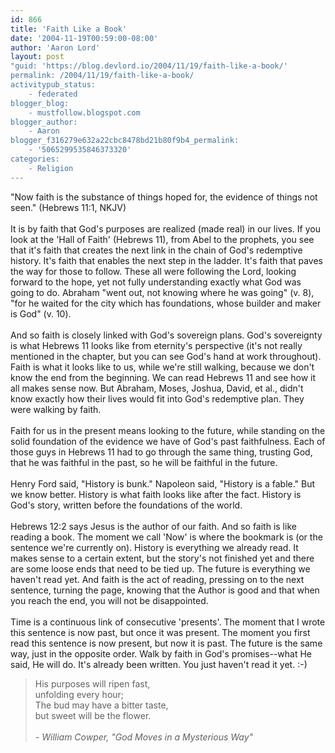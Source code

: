 ```yaml
---
id: 866
title: 'Faith Like a Book'
date: '2004-11-19T00:59:00-08:00'
author: 'Aaron Lord'
layout: post
"guid: 'https://blog.devlord.io/2004/11/19/faith-like-a-book/'
permalink: /2004/11/19/faith-like-a-book/
activitypub_status:
    - federated
blogger_blog:
    - mustfollow.blogspot.com
blogger_author:
    - Aaron
blogger_f316279e632a22cbc8478bd21b80f9b4_permalink:
    - '5065299535846373320'
categories:
    - Religion
---
```


"Now faith is the substance of things hoped for, the evidence of things not seen." (Hebrews 11:1, NKJV)<br /><br />It is by faith that God's purposes are realized (made real) in our lives. If you look at the 'Hall of Faith' (Hebrews 11), from Abel to the prophets, you see that it's faith that creates the next link in the chain of God's redemptive history. It's faith that enables the next step in the ladder. It's faith that paves the way for those to follow. These all were following the Lord, looking forward to the hope, yet not fully understanding exactly what God was going to do. Abraham "went out, not knowing where he was going" (v. 8), "for he waited for the city which has foundations, whose builder and maker is God" (v. 10).<br /><br />And so faith is closely linked with God's sovereign plans. God's sovereignty is what Hebrews 11 looks like from eternity's perspective (it's not really mentioned in the chapter, but you can see God's hand at work throughout). Faith is what it looks like to us, while we're still walking, because we don't know the end from the beginning. We can read Hebrews 11 and see how it all makes sense now. But Abraham, Moses, Joshua, David, et al., didn't know exactly how their lives would fit into God's redemptive plan. They were walking by faith.<br /><br />Faith for us in the present means looking to the future, while standing on the solid foundation of the evidence we have of God's past faithfulness. Each of those guys in Hebrews 11 had to go through the same thing, trusting God, that he was faithful in the past, so he will be faithful in the future.<br /><br />Henry Ford said, "History is bunk." Napoleon said, "History is a fable." But we know better. History is what faith looks like after the fact. History is God's story, written before the foundations of the world.<br /><br />Hebrews 12:2 says Jesus is the author of our faith. And so faith is like reading a book. The moment we call 'Now' is where the bookmark is (or the sentence we're currently on). History is everything we already read. It makes sense to a certain extent, but the story's not finished yet and there are some loose ends that need to be tied up. The future is everything we haven't read yet. And faith is the act of reading, pressing on to the next sentence, turning the page, knowing that the Author is good and that when you reach the end, you will not be disappointed.<br /><br />Time is a continuous link of consecutive 'presents'. The moment that I wrote this sentence is now past, but once it was present. The moment you first read this sentence is now present, but now it is past. The future is the same way, just in the opposite order. Walk by faith in God's promises--what He said, He will do. It's already been written. You just haven't read it yet. :-)<br /><blockquote>His purposes will ripen fast,<br />unfolding every hour;<br />The bud may have a bitter taste,<br />but sweet will be the flower.<br /><br /><i>- William Cowper, "God Moves in a Mysterious Way"</i></blockquote><div class="blogger-post-footer"><img width='1' height='1' src='' alt='' /></div>